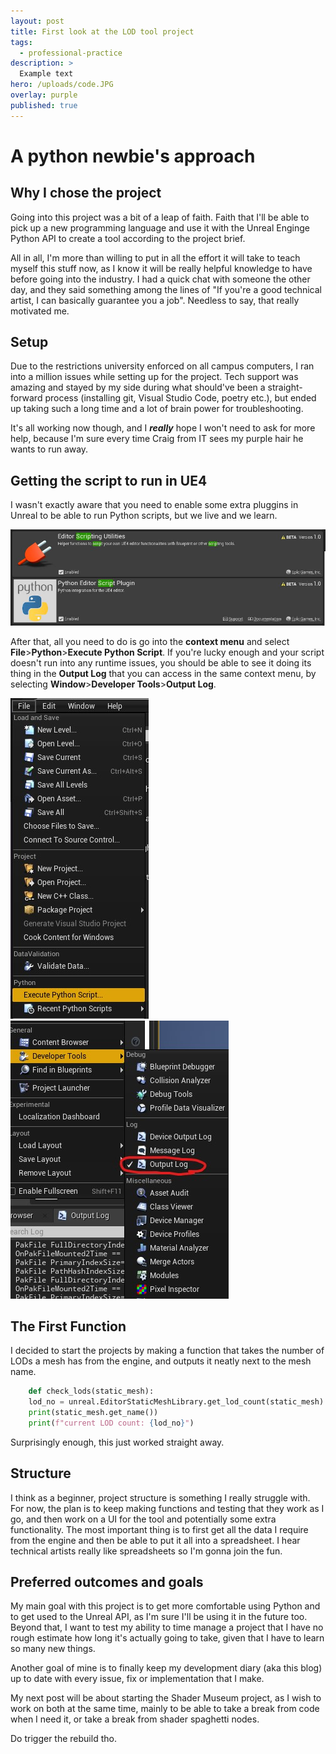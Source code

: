```yaml
---
layout: post
title: First look at the LOD tool project 
tags:
  - professional-practice
description: >
  Example text
hero: /uploads/code.JPG
overlay: purple
published: true
---
```


# A python newbie's approach

## Why I chose the project

Going into this project was a bit of a leap of faith. Faith that I'll be able to pick up a new programming language and use it with the Unreal Enginge Python API to create a tool according to the project brief.

 All in all, I'm more than willing to put in all the effort it will take to teach myself this stuff now, as I know it will be really helpful knowledge to have before going into the industry. I had a quick chat with someone the other day, and they said something among the lines of "If you're a good technical artist, I can basically guarantee you a job". Needless to say, that really motivated me.

## Setup

Due to the restrictions university enforced on all campus computers, I ran into a million issues while setting up for the project. Tech support was amazing and stayed by my side during what should've been a straight-forward process (installing git, Visual Studio Code, poetry etc.), but ended up taking such a long time and a lot of brain power for troubleshooting. 

It's all working now though, and I ***really*** hope I won't need to ask for more help, because I'm sure every time Craig from IT sees my purple hair he wants to run away.

## Getting the script to run in UE4

I wasn't exactly aware that you need to enable some extra pluggins in Unreal to be able to run Python scripts, but we live and we learn. 

![script](/uploads/plugins.JPG)

After that, all you need to do is go into the **context menu** and select **File**>**Python**>**Execute Python Script**. If you're lucky enough and your script doesn't run into any runtime issues, you should be able to see it doing its thing in the **Output Log** that you can access in the same context menu, by selecting **Window**>**Developer Tools**>**Output Log**. 

![contextmenu](/uploads/python_context_menu.jpg)
![contextmenu](/uploads/output.jpg)

## The First Function

I decided to start the projects by making a function that takes the number of LODs a mesh has from the engine, and outputs it neatly next to the mesh name.

```python
    def check_lods(static_mesh):
    lod_no = unreal.EditorStaticMeshLibrary.get_lod_count(static_mesh)
    print(static_mesh.get_name())
    print(f"current LOD count: {lod_no}")
```
Surprisingly enough, this just worked straight away. 

## Structure
I think as a beginner, project structure is something I really struggle with. For now, the plan is to keep making functions and testing that they work as I go, and then work on a UI for the tool and potentially some extra functionality. The most important thing is to first get all the data I require from the engine and then be able to put it all into a spreadsheet. I hear technical artists really like spreadsheets so I'm gonna join the fun.

## Preferred outcomes and goals
My main goal with this project is to get more comfortable using Python and to get used to the Unreal API, as I'm sure I'll be using it in the future too. Beyond that, I want to test my ability to time manage a project that I have no rough estimate how long it's actually going to take, given that I have to learn so many new things. 

Another goal of mine is to finally keep my development diary (aka this blog) up to date with every issue, fix or implementation that I make.

My next post will be about starting the Shader Museum project, as I wish to work on both at the same time, mainly to be able to take a break from code when I need it, or take a break from shader spaghetti nodes.

Do trigger the rebuild tho.
